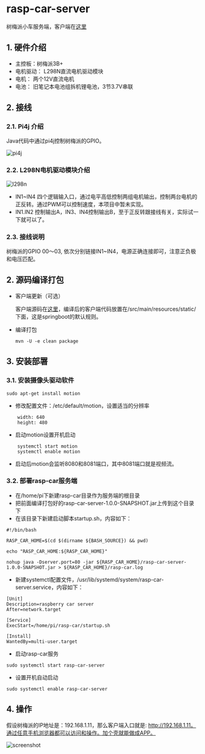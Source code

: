 # rasp-car-server
树梅派小车服务端，客户端在[这里](https://github.com/chengda/rasp-car-client)

## 1. 硬件介绍
- 主控板：树梅派3B+
- 电机驱动： L298N直流电机驱动模块
- 电机： 两个12V直流电机
- 电池： 旧笔记本电池组拆机锂电池，3节3.7V串联

## 2. 接线
### 2.1. Pi4j 介绍

Java代码中通过pi4j控制树梅派的GPIO。

![pi4j](md/pi4j.png)

### 2.2. L298N电机驱动模块介绍

![l298n](md/l298n.png)

- IN1~IN4 四个逻辑输入口，通过电平高低控制两组电机输出，控制两台电机的正反转。通过PWM可以控制速度，本项目中暂未实现。
- IN1.IN2 控制输出A，IN3、IN4控制输出B，至于正反转跟接线有关，实际试一下就可以了。

### 2.3. 接线说明

树梅派的GPIO 00～03, 依次分别链接IN1~IN4，电源正确连接即可，注意正负极和电压匹配。

## 2. 源码编译打包

- 客户端更新（可选）

    客户端源码在[这里](https://github.com/chengda/rasp-car-client)，编译后的客户端代码放置在/src/main/resources/static/下面，这是springboot的默认规则。

- 编译打包

    ```
    mvn -U -e clean package
    ```

## 3. 安装部署
### 3.1. 安装摄像头驱动软件

```
sudo apt-get install motion
```
- 修改配置文件：/etc/default/motion，设置适当的分辨率
```
    width: 640
    height: 480
```
- 启动motion设置开机启动
```
    systemctl start motion
    systemctl enable motion
```
- 启动后motion会监听8080和8081端口，其中8081端口就是视频流。

### 3.2. 部署rasp-car服务端
- 在/home/pi下新建rasp-car目录作为服务端的根目录
- 把前面编译打包好的rasp-car-server-1.0.0-SNAPSHOT.jar上传到这个目录下
- 在该目录下新建启动脚本startup.sh，内容如下：
```
#!/bin/bash

RASP_CAR_HOME=$(cd $(dirname ${BASH_SOURCE}) && pwd)

echo "RASP_CAR_HOME:${RASP_CAR_HOME}"

nohup java -Dserver.port=80 -jar ${RASP_CAR_HOME}/rasp-car-server-1.0.0-SNAPSHOT.jar > ${RASP_CAR_HOME}/rasp-car.log
```
- 新建systemctl配置文件，/usr/lib/systemd/system/rasp-car-server.service，内容如下：
```
[Unit]
Description=raspberry car server
After=network.target

[Service]
ExecStart=/home/pi/rasp-car/startup.sh

[Install]
WantedBy=multi-user.target

```
- 启动rasp-car服务
```
sudo systemctl start rasp-car-server
```
- 设置开机自动启动
```
sudo systemctl enable rasp-car-server
```
## 4. 操作
假设树梅派的IP地址是：192.168.1.11，那么客户端入口就是: http://192.168.1.11。通过任意手机浏览器都可以访问和操作。加个壳就能做成APP。

![screenshot](md/screenshot1.png)